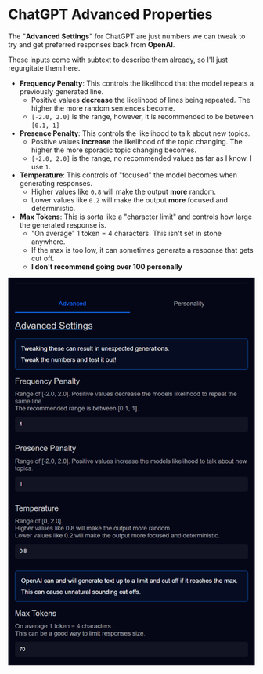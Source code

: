 # ChatGPT Advanced Properties

The "**Advanced Settings**" for ChatGPT are just numbers we can tweak to try and get preferred responses back from **OpenAI**.

These inputs come with subtext to describe them already, so I'll just regurgitate them here.
- **Frequency Penalty**: This controls the likelihood that the model repeats a previously generated line.
  - Positive values **decrease** the likelihood of lines being repeated. The higher the more random sentences become.
  - `[-2.0, 2.0]` is the range, however, it is recommended to be between `[0.1, 1]`
- **Presence Penalty**: This controls the likelihood to talk about new topics.
  - Positive values **increase** the likelihood of the topic changing. The higher the more sporadic topic changing becomes.
  - `[-2.0, 2.0]` is the range, no recommended values as far as I know. I use `1`.
- **Temperature**: This controls of "focused" the model becomes when generating responses.
  - Higher values like `0.8` will make the output **more** random.
  - Lower values like `0.2` will make the output **more** focused and deterministic.
- **Max Tokens**: This is sorta like a "character limit" and controls how large the generated response is.
  - "On average" 1 token = 4 characters. This isn't set in stone anywhere.
  - If the max is too low, it can sometimes generate a response that gets cut off.
  - **I don't recommend going over 100 personally**

![tts helper chatgpt advanced settings](./advanced-settings.png)